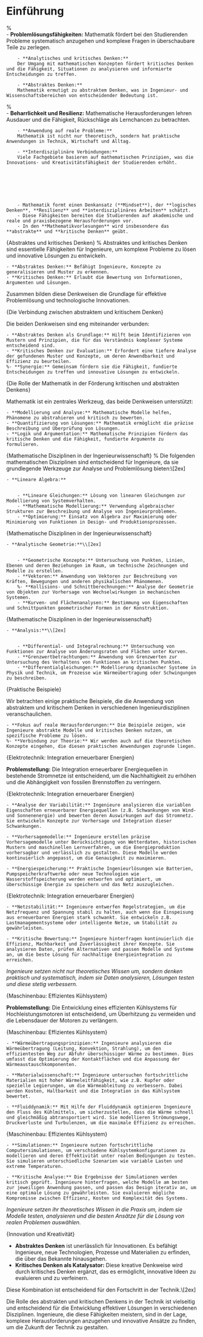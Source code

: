 # Einführung


    
    
%    
        - **Problemlösungsfähigkeiten:** 
        Mathematik fördert bei den Studierenden
        Probleme systematisch anzugehen und komplexe Fragen in überschaubare Teile zu zerlegen.
        
        - **Analytisches und kritisches Denken:** 
        Der Umgang mit mathematischen Konzepten fördert kritisches Denken und die Fähigkeit, Situationen zu analysieren und informierte Entscheidungen zu treffen.
        
        - **Abstraktes Denken:** 
        Mathematik ermutigt zu abstraktem Denken, was in Ingenieur- und Wissenschaftsbereichen von entscheidender Bedeutung ist.
        
    
        

    
    
%    
    - **Beharrlichkeit und Resilienz:** 
        Mathematische Herausforderungen lehren Ausdauer und die Fähigkeit, Rückschläge als Lernchancen zu betrachten.
        
        - **Anwendung auf reale Probleme:** 
        Mathematik ist nicht nur theoretisch, sondern hat praktische Anwendungen in Technik, Wirtschaft und Alltag.
        
        - **Interdisziplinäre Verbindungen:** 
        Viele Fachgebiete basieren auf mathematischen Prinzipien, was die Innovations- und Kreativitätsfähigkeit der Studierenden erhöht.
    



    
    
    
        - Mathematik formt einen Denkansatz (**Mindset**), der **logisches Denken**, **Resilienz** und **interdisziplinäres Arbeiten** schätzt.
        - Diese Fähigkeiten bereiten die Studierenden auf akademische und reale und praxisbezogene Herausforderungen vor.
        - In den **Mathematikvorlesungen** wird insbesondere das **abstrakte** und **kritische Denken** geübt. 
    


{Abstraktes und kritisches Denken}
%
Abstraktes und kritisches Denken sind essentielle Fähigkeiten für Ingenieure, um komplexe Probleme zu lösen und innovative Lösungen zu entwickeln. 

    - **Abstraktes Denken:** Befähigt Ingenieure, Konzepte zu generalisieren und Muster zu erkennen.
    - **Kritisches Denken:** Erlaubt die Bewertung von Informationen, Argumenten und Lösungen.

Zusammen bilden diese Denkweisen die Grundlage für effektive Problemlösung und technologische Innovationen.


{Die Verbindung zwischen abstraktem und kritischem Denken}

Die beiden Denkweisen sind eng miteinander verbunden:

    - **Abstraktes Denken als Grundlage:** Hilft beim Identifizieren von Mustern und Prinzipien, die für das Verständnis komplexer Systeme entscheidend sind.
    - **Kritisches Denken zur Evaluation:** Erfordert eine tiefere Analyse der gefundenen Muster und Konzepte, um deren Anwendbarkeit und Effizienz zu beurteilen.
    %- **Synergie:** Gemeinsam fördern sie die Fähigkeit, fundierte Entscheidungen zu treffen und innovative Lösungen zu entwickeln.



{Die Rolle der Mathematik in der Förderung kritischen und abstrakten Denkens}

Mathematik ist ein zentrales Werkzeug, das beide Denkweisen unterstützt:

    - **Modellierung und Analyse:** Mathematische Modelle helfen, Phänomene zu abstrahieren und kritisch zu bewerten.
    - **Quantifizierung von Lösungen:** Mathematik ermöglicht die präzise Beschreibung und Überprüfung von Lösungen.
    - **Logik und Argumentation:** Mathematische Prinzipien fördern das kritische Denken und die Fähigkeit, fundierte Argumente zu formulieren.



{Mathematische Disziplinen in der Ingenieurwissenschaft}
%
Die folgenden mathematischen Disziplinen sind entscheidend für Ingenieure, da sie grundlegende Werkzeuge zur Analyse und Problemlösung bieten:\\[2ex]


    - **Lineare Algebra:**
    
    
        - **Lineare Gleichungen:** Lösung von linearen Gleichungen zur Modellierung von Systemverhalten.
        - **Mathematische Modellierung:** Verwendung algebraischer Strukturen zur Beschreibung und Analyse von Ingenieurproblemen.
        - **Optimierung:** Einsatz von Algebra zur Maximierung oder Minimierung von Funktionen in Design- und Produktionsprozessen.
    

    

{Mathematische Disziplinen in der Ingenieurwissenschaft}

    
    - **Analytische Geometrie:**\\[2ex]
    
        
        - **Geometrische Konzepte:** Untersuchung von Punkten, Linien, Ebenen und deren Beziehungen im Raum, um technische Zeichnungen und Modelle zu erstellen.
        - **Vektoren:** Anwendung von Vektoren zur Beschreibung von Kräften, Bewegungen und anderen physikalischen Phänomenen.
        %- **Kollisions- und Schnittberechnungen:** Analyse der Geometrie von Objekten zur Vorhersage von Wechselwirkungen in mechanischen Systemen.
        - **Kurven- und Flächenanalysen:** Bestimmung von Eigenschaften und Schnittpunkten geometrischer Formen in der Konstruktion.
    



{Mathematische Disziplinen in der Ingenieurwissenschaft}


    - **Analysis:**\\[2ex]
    
    
        - **Differential- und Integralrechnung:** Untersuchung von Funktionen zur Analyse von Änderungsraten und Flächen unter Kurven.
        - **Grenzwertbetrachtungen:** Anwendung von Grenzwerten zur Untersuchung des Verhaltens von Funktionen an kritischen Punkten.
        - **Differentialgleichungen:** Modellierung dynamischer Systeme in Physik und Technik, um Prozesse wie Wärmeübertragung oder Schwingungen zu beschreiben.
    



{Praktische Beispiele}

Wir betrachten einige praktische Beispiele, die die Anwendung von abstraktem und kritischem Denken in verschiedenen Ingenieurdisziplinen veranschaulichen. 

    - **Fokus auf reale Herausforderungen:** Die Beispiele zeigen, wie Ingenieure abstrakte Modelle und kritisches Denken nutzen, um spezifische Probleme zu lösen.
    %- **Verbindung zur Theorie:** Wir werden auch auf die theoretischen Konzepte eingehen, die diesen praktischen Anwendungen zugrunde liegen.



{Elektrotechnik: Integration erneuerbarer Energien}

**Problemstellung:** Die Integration erneuerbarer Energiequellen in bestehende Stromnetze ist entscheidend, um die Nachhaltigkeit zu erhöhen und die Abhängigkeit von fossilen Brennstoffen zu verringern.


{Elektrotechnik: Integration erneuerbarer Energien}


    - **Analyse der Variabilität:** Ingenieure analysieren die variablen Eigenschaften erneuerbarer Energiequellen (z.B. Schwankungen von Wind- und Sonnenenergie) und bewerten deren Auswirkungen auf das Stromnetz. Sie entwickeln Konzepte zur Vorhersage und Integration dieser Schwankungen.
    
    - **Vorhersagemodelle:** Ingenieure erstellen präzise Vorhersagemodelle unter Berücksichtigung von Wetterdaten, historischen Mustern und maschinellen Lernverfahren, um die Energieproduktion vorhersagbar und verlässlich zu gestalten. Diese Modelle werden kontinuierlich angepasst, um die Genauigkeit zu maximieren.

    - **Energiespeicherung:** Praktische Ingenieurlösungen wie Batterien, Pumpspeicherkraftwerke oder neue Technologien wie Wasserstoffspeicherung werden entworfen und optimiert, um überschüssige Energie zu speichern und das Netz auszugleichen.



{Elektrotechnik: Integration erneuerbarer Energien}


    - **Netzstabilität:** Ingenieure entwerfen Regelstrategien, um die Netzfrequenz und Spannung stabil zu halten, auch wenn die Einspeisung aus erneuerbaren Energien stark schwankt. Sie entwickeln z.B. Lastmanagementsysteme oder intelligente Netze, um Stabilität zu gewährleisten.

    - **Kritische Bewertung:** Ingenieure hinterfragen kontinuierlich die Effizienz, Machbarkeit und Zuverlässigkeit ihrer Konzepte. Sie analysieren Daten, prüfen Alternativen und passen Modelle und Systeme an, um die beste Lösung für nachhaltige Energieintegration zu erreichen.



*Ingenieure setzen nicht nur theoretisches Wissen um, sondern denken praktisch und systematisch, indem sie Daten analysieren, Lösungen testen und diese stetig verbessern.*



{Maschinenbau: Effizientes Kühlsystem}

**Problemstellung:** Die Entwicklung eines effizienten Kühlsystems für Hochleistungsmotoren ist entscheidend, um Überhitzung zu vermeiden und die Lebensdauer der Motoren zu verlängern.


{Maschinenbau: Effizientes Kühlsystem}


    - **Wärmeübertragungsprinzipien:** Ingenieure analysieren die Wärmeübertragung (Leitung, Konvektion, Strahlung), um den effizientesten Weg zur Abfuhr überschüssiger Wärme zu bestimmen. Dies umfasst die Optimierung der Kontaktflächen und die Anpassung der Wärmeaustauschkomponenten.

    - **Materialwissenschaft:** Ingenieure untersuchen fortschrittliche Materialien mit hoher Wärmeleitfähigkeit, wie z.B. Kupfer oder spezielle Legierungen, um die Wärmeableitung zu verbessern. Dabei werden Kosten, Haltbarkeit und die Integration in das Kühlsystem bewertet.

    - **Fluiddynamik:** Mit Hilfe der Fluiddynamik optimieren Ingenieure den Fluss des Kühlmittels, um sicherzustellen, dass die Wärme schnell und gleichmäßig abtransportiert wird. Sie modellieren Strömungswege, Druckverluste und Turbulenzen, um die maximale Effizienz zu erreichen.



{Maschinenbau: Effizientes Kühlsystem}


    - **Simulationen:** Ingenieure nutzen fortschrittliche Computersimulationen, um verschiedene Kühlsystemkonfigurationen zu modellieren und deren Effektivität unter realen Bedingungen zu testen. Sie simulieren unterschiedliche Szenarien wie variable Lasten und extreme Temperaturen.

    - **Kritische Analyse:** Die Ergebnisse der Simulationen werden kritisch geprüft. Ingenieure hinterfragen, welche Modelle am besten zur jeweiligen Anwendung passen, und passen das Design iterativ an, um eine optimale Lösung zu gewährleisten. Sie evaluieren mögliche Kompromisse zwischen Effizienz, Kosten und Komplexität des Systems.



*Ingenieure setzen ihr theoretisches Wissen in die Praxis um, indem sie Modelle testen, analysieren und die besten Ansätze für die Lösung von realen Problemen auswählen.*



{Innovation und Kreativität}


- **Abstraktes Denken** ist unerlässlich für Innovationen. Es befähigt Ingenieure, neue Technologien, Prozesse und Materialien zu erfinden, die über das Bekannte hinausgehen. 
- **Kritisches Denken als Katalysator:** Diese kreative Denkweise wird durch kritisches Denken ergänzt, das es ermöglicht, innovative Ideen zu evaluieren und zu verfeinern.

Diese Kombination ist entscheidend für den Fortschritt in der Technik.\\[2ex]

Die Rolle des abstrakten und kritischen Denkens in der Technik ist vielseitig und entscheidend für die Entwicklung effektiver Lösungen in verschiedenen Disziplinen. Ingenieure, die diese Fähigkeiten meistern, sind in der Lage, komplexe Herausforderungen anzugehen und innovative Ansätze zu finden, um die Zukunft der Technik zu gestalten.


